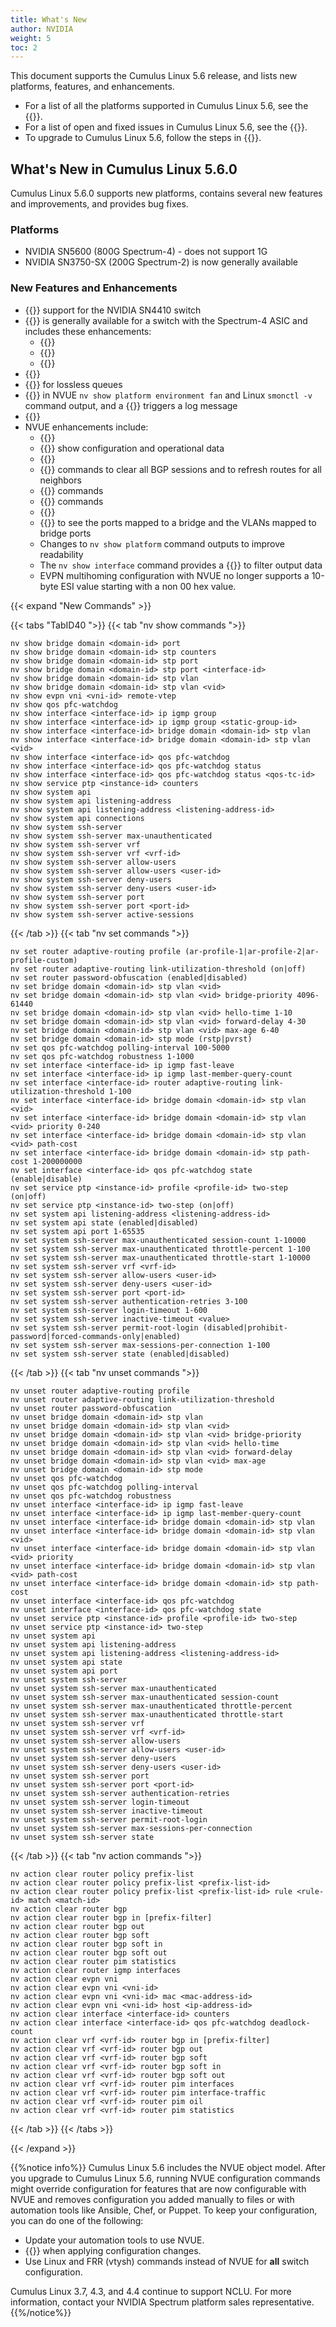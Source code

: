 ```yaml
---
title: What's New
author: NVIDIA
weight: 5
toc: 2
---
```

This document supports the Cumulus Linux 5.6 release, and lists new platforms, features, and enhancements.

- For a list of all the platforms supported in Cumulus Linux 5.6, see the {{<exlink url="www.nvidia.com/en-us/networking/ethernet-switching/hardware-compatibility-list/" text="Hardware Compatibility List (HCL)">}}.
- For a list of open and fixed issues in Cumulus Linux 5.6, see the {{<link title="Cumulus Linux 5.6 Release Notes" text="Cumulus Linux 5.6 Release Notes">}}.
- To upgrade to Cumulus Linux 5.6, follow the steps in {{<link url="Upgrading-Cumulus-Linux">}}.
<!-- vale off -->
## What's New in Cumulus Linux 5.6.0
<!-- vale on -->
Cumulus Linux 5.6.0 supports new platforms, contains several new features and improvements, and provides bug fixes.

### Platforms

- NVIDIA SN5600 (800G Spectrum-4) - does not support 1G
- NVIDIA SN3750-SX (200G Spectrum-2) is now generally available

### New Features and Enhancements

- {{<link url="Switch-Port-Attributes/#breakout-ports" text="PAM4 encoding ">}} support for the NVIDIA SN4410 switch
- {{<link url="Equal-Cost-Multipath-Load-Sharing/#adaptive-routing" text="Adaptive routing">}} is generally available for a switch with the Spectrum-4 ASIC and includes these enhancements:
  - {{<link url="Equal-Cost-Multipath-Load-Sharing/#adaptive-routing-profiles" text="Adaptive routing profiles">}}
  - {{<link url="BGP-Weighted-Equal-Cost-Multipath/#bgp-w-ecmp-with-adaptive-routing" text="BGP W-ECMP support">}}
  - {{<link url="Equal-Cost-Multipath-Load-Sharing/#adaptive-routing" text="VXLAN interface support">}}
- {{<link title="Spanning Tree and Rapid Spanning Tree - STP/#pvrst-mode" text="PVRST with VLAN-aware bridges ">}}
- {{<link url="Quality-of-Service/#pfc-watchdog" text="QOS PFC watchdog">}} for lossless queues
- {{<link url="Monitoring-System-Hardware" text="Fan airflow direction">}} in NVUE `nv show platform environment fan` and Linux `smonctl -v` command output, and a {{<link url="Monitoring-Best-Practices#hardware" text="fan direction mismatch">}} triggers a log message
- {{<link url="Precision-Time-Protocol-PTP#clock-time-stamp-mode" text="PTP one-step clock time stamp mode">}}
- NVUE enhancements include:
  - {{<link url="SSH-for-Remote-Access" text="SSH commands">}}
  - {{<link url="Virtual-Router-Redundancy-Protocol-VRRP/#show-vrrp-configuration" text="VRRP show commands ">}} show configuration and operational data
  - {{<link url="NVUE-API/#enable-the-nvue-rest-api" text="Enable and disable external API access">}}
  - {{<link url="Troubleshooting-BGP/#clear-bgp-routes" text="Clear BGP route">}} commands to clear all BGP sessions and to refresh routes for all neighbors
  - {{<link url="Protocol-Independent-Multicast-PIM/#clear-pim-state-and-statistics" text="Clear PIM state and statistics">}} commands
  - {{<link url="EVPN-Enhancements/#clear-duplicate-addresses" text="Clear EVPN duplicate address">}} commands
  - {{<link url="Protocol-Independent-Multicast-PIM/#pim-show-commands" text="Show IGMP group commands ">}}
  - {{<link url="VLAN-aware-Bridge-Mode/#troubleshooting" text="Show commands">}} to see the ports mapped to a bridge and the VLANs mapped to bridge ports
  - Changes to `nv show platform` command outputs to improve readability
  - The `nv show interface` command provides a {{<link url="NVUE-CLI/#monitoring-commands" text="--filter option">}} to filter output data
  - EVPN multihoming configuration with NVUE no longer supports a 10-byte ESI value starting with a non 00 hex value.

{{< expand "New Commands" >}}

{{< tabs "TabID40 ">}}
{{< tab "nv show commands ">}}

```
nv show bridge domain <domain-id> port
nv show bridge domain <domain-id> stp counters
nv show bridge domain <domain-id> stp port
nv show bridge domain <domain-id> stp port <interface-id>
nv show bridge domain <domain-id> stp vlan
nv show bridge domain <domain-id> stp vlan <vid>
nv show evpn vni <vni-id> remote-vtep
nv show qos pfc-watchdog
nv show interface <interface-id> ip igmp group
nv show interface <interface-id> ip igmp group <static-group-id>
nv show interface <interface-id> bridge domain <domain-id> stp vlan
nv show interface <interface-id> bridge domain <domain-id> stp vlan <vid>
nv show interface <interface-id> qos pfc-watchdog
nv show interface <interface-id> qos pfc-watchdog status
nv show interface <interface-id> qos pfc-watchdog status <qos-tc-id>
nv show service ptp <instance-id> counters
nv show system api
nv show system api listening-address
nv show system api listening-address <listening-address-id>
nv show system api connections
nv show system ssh-server
nv show system ssh-server max-unauthenticated
nv show system ssh-server vrf
nv show system ssh-server vrf <vrf-id>
nv show system ssh-server allow-users
nv show system ssh-server allow-users <user-id>
nv show system ssh-server deny-users
nv show system ssh-server deny-users <user-id>
nv show system ssh-server port
nv show system ssh-server port <port-id>
nv show system ssh-server active-sessions
```

{{< /tab >}}
{{< tab "nv set commands ">}}

```
nv set router adaptive-routing profile (ar-profile-1|ar-profile-2|ar-profile-custom)
nv set router adaptive-routing link-utilization-threshold (on|off)
nv set router password-obfuscation (enabled|disabled)
nv set bridge domain <domain-id> stp vlan <vid>
nv set bridge domain <domain-id> stp vlan <vid> bridge-priority 4096-61440
nv set bridge domain <domain-id> stp vlan <vid> hello-time 1-10
nv set bridge domain <domain-id> stp vlan <vid> forward-delay 4-30
nv set bridge domain <domain-id> stp vlan <vid> max-age 6-40
nv set bridge domain <domain-id> stp mode (rstp|pvrst)
nv set qos pfc-watchdog polling-interval 100-5000
nv set qos pfc-watchdog robustness 1-1000
nv set interface <interface-id> ip igmp fast-leave
nv set interface <interface-id> ip igmp last-member-query-count
nv set interface <interface-id> router adaptive-routing link-utilization-threshold 1-100
nv set interface <interface-id> bridge domain <domain-id> stp vlan <vid>
nv set interface <interface-id> bridge domain <domain-id> stp vlan <vid> priority 0-240
nv set interface <interface-id> bridge domain <domain-id> stp vlan <vid> path-cost
nv set interface <interface-id> bridge domain <domain-id> stp path-cost 1-200000000 
nv set interface <interface-id> qos pfc-watchdog state (enable|disable)
nv set service ptp <instance-id> profile <profile-id> two-step (on|off)
nv set service ptp <instance-id> two-step (on|off)
nv set system api listening-address <listening-address-id>
nv set system api state (enabled|disabled)
nv set system api port 1-65535
nv set system ssh-server max-unauthenticated session-count 1-10000
nv set system ssh-server max-unauthenticated throttle-percent 1-100
nv set system ssh-server max-unauthenticated throttle-start 1-10000
nv set system ssh-server vrf <vrf-id>
nv set system ssh-server allow-users <user-id>
nv set system ssh-server deny-users <user-id>
nv set system ssh-server port <port-id>
nv set system ssh-server authentication-retries 3-100
nv set system ssh-server login-timeout 1-600
nv set system ssh-server inactive-timeout <value>
nv set system ssh-server permit-root-login (disabled|prohibit-password|forced-commands-only|enabled)
nv set system ssh-server max-sessions-per-connection 1-100
nv set system ssh-server state (enabled|disabled)
```

{{< /tab >}}
{{< tab "nv unset commands ">}}

```
nv unset router adaptive-routing profile
nv unset router adaptive-routing link-utilization-threshold
nv unset router password-obfuscation
nv unset bridge domain <domain-id> stp vlan
nv unset bridge domain <domain-id> stp vlan <vid>
nv unset bridge domain <domain-id> stp vlan <vid> bridge-priority
nv unset bridge domain <domain-id> stp vlan <vid> hello-time
nv unset bridge domain <domain-id> stp vlan <vid> forward-delay
nv unset bridge domain <domain-id> stp vlan <vid> max-age
nv unset bridge domain <domain-id> stp mode
nv unset qos pfc-watchdog
nv unset qos pfc-watchdog polling-interval
nv unset qos pfc-watchdog robustness
nv unset interface <interface-id> ip igmp fast-leave
nv unset interface <interface-id> ip igmp last-member-query-count
nv unset interface <interface-id> bridge domain <domain-id> stp vlan
nv unset interface <interface-id> bridge domain <domain-id> stp vlan <vid>
nv unset interface <interface-id> bridge domain <domain-id> stp vlan <vid> priority
nv unset interface <interface-id> bridge domain <domain-id> stp vlan <vid> path-cost
nv unset interface <interface-id> bridge domain <domain-id> stp path-cost
nv unset interface <interface-id> qos pfc-watchdog
nv unset interface <interface-id> qos pfc-watchdog state
nv unset service ptp <instance-id> profile <profile-id> two-step
nv unset service ptp <instance-id> two-step
nv unset system api
nv unset system api listening-address
nv unset system api listening-address <listening-address-id>
nv unset system api state
nv unset system api port
nv unset system ssh-server
nv unset system ssh-server max-unauthenticated
nv unset system ssh-server max-unauthenticated session-count
nv unset system ssh-server max-unauthenticated throttle-percent
nv unset system ssh-server max-unauthenticated throttle-start
nv unset system ssh-server vrf
nv unset system ssh-server vrf <vrf-id>
nv unset system ssh-server allow-users
nv unset system ssh-server allow-users <user-id>
nv unset system ssh-server deny-users
nv unset system ssh-server deny-users <user-id>
nv unset system ssh-server port
nv unset system ssh-server port <port-id>
nv unset system ssh-server authentication-retries
nv unset system ssh-server login-timeout
nv unset system ssh-server inactive-timeout
nv unset system ssh-server permit-root-login
nv unset system ssh-server max-sessions-per-connection
nv unset system ssh-server state
```

{{< /tab >}}
{{< tab "nv action commands ">}}

```
nv action clear router policy prefix-list
nv action clear router policy prefix-list <prefix-list-id>
nv action clear router policy prefix-list <prefix-list-id> rule <rule-id> match <match-id>
nv action clear router bgp
nv action clear router bgp in [prefix-filter]
nv action clear router bgp out
nv action clear router bgp soft
nv action clear router bgp soft in
nv action clear router bgp soft out
nv action clear router pim statistics
nv action clear router igmp interfaces
nv action clear evpn vni
nv action clear evpn vni <vni-id>
nv action clear evpn vni <vni-id> mac <mac-address-id>
nv action clear evpn vni <vni-id> host <ip-address-id>
nv action clear interface <interface-id> counters
nv action clear interface <interface-id> qos pfc-watchdog deadlock-count
nv action clear vrf <vrf-id> router bgp in [prefix-filter]
nv action clear vrf <vrf-id> router bgp out
nv action clear vrf <vrf-id> router bgp soft
nv action clear vrf <vrf-id> router bgp soft in
nv action clear vrf <vrf-id> router bgp soft out
nv action clear vrf <vrf-id> router pim interfaces
nv action clear vrf <vrf-id> router pim interface-traffic
nv action clear vrf <vrf-id> router pim oil
nv action clear vrf <vrf-id> router pim statistics
```

{{< /tab >}}
{{< /tabs >}}

{{< /expand >}}

{{%notice info%}}
Cumulus Linux 5.6 includes the NVUE object model. After you upgrade to Cumulus Linux 5.6, running NVUE configuration commands might override configuration for features that are now configurable with NVUE and removes configuration you added manually to files or with automation tools like Ansible, Chef, or Puppet. To keep your configuration, you can do one of the following:

- Update your automation tools to use NVUE.
- {{<link url="NVUE-CLI/#configure-nvue-to-ignore-linux-files" text="Configure NVUE to ignore certain underlying Linux files">}} when applying configuration changes.
- Use Linux and FRR (vtysh) commands instead of NVUE for **all** switch configuration.

Cumulus Linux 3.7, 4.3, and 4.4 continue to support NCLU. For more information, contact your NVIDIA Spectrum platform sales representative.
{{%/notice%}}
